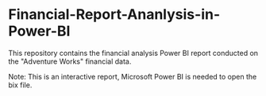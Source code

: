# Financial-Report-Ananlysis-in-Power-BI
This repository contains the financial analysis Power BI report conducted on the "Adventure Works" financial data.

Note: This is an interactive report, Microsoft Power BI is needed to open the bix file.
